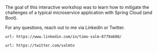 The goal of this interactive workshop was to learn how to mitigate the challenges of a typical microservice application with Spring Cloud (and Boot).

For any questions, reach out to me via LinkedIn or Twitter.
```dashboard:open-url
url: https://www.linkedin.com/in/timo-salm-8779a680/
```
```dashboard:open-url
url: https://twitter.com/salmto
```